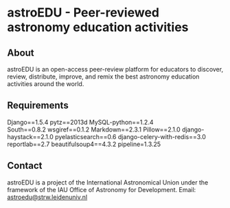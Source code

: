 astroEDU - Peer-reviewed astronomy education activities
========

About
-----

astroEDU is an open-access peer-review platform for educators to discover, review, distribute, improve, and remix the best astronomy education activities around the world.


Requirements
------------

Django==1.5.4
pytz==2013d
MySQL-python==1.2.4  
South==0.8.2
wsgiref==0.1.2
Markdown==2.3.1
Pillow==2.1.0
django-haystack==2.1.0
pyelasticsearch==0.6
django-celery-with-redis==3.0
reportlab==2.7
beautifulsoup4==4.3.2
pipeline=1.3.25


Contact
-------

astroEDU is a project of the International Astronomical Union under the framework of the IAU Office of Astronomy for Development.
Email: astroedu@strw.leidenuniv.nl
